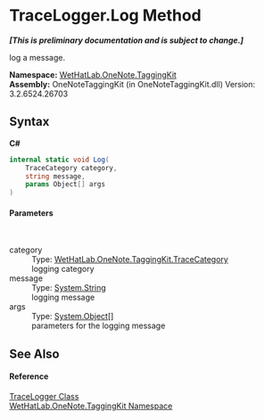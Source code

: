 # TraceLogger.Log Method 
 _**\[This is preliminary documentation and is subject to change.\]**_

log a message.

**Namespace:**&nbsp;<a href="4e00c8ac-fc03-0e6d-d2fd-b2c7565a9aa0">WetHatLab.OneNote.TaggingKit</a><br />**Assembly:**&nbsp;OneNoteTaggingKit (in OneNoteTaggingKit.dll) Version: 3.2.6524.26703

## Syntax

**C#**<br />
``` C#
internal static void Log(
	TraceCategory category,
	string message,
	params Object[] args
)
```


#### Parameters
&nbsp;<dl><dt>category</dt><dd>Type: <a href="692608a8-5e77-ecb8-4fcd-0edae6dceac2">WetHatLab.OneNote.TaggingKit.TraceCategory</a><br />logging category</dd><dt>message</dt><dd>Type: <a href="http://msdn2.microsoft.com/en-us/library/s1wwdcbf" target="_blank">System.String</a><br />logging message</dd><dt>args</dt><dd>Type: <a href="http://msdn2.microsoft.com/en-us/library/e5kfa45b" target="_blank">System.Object</a>[]<br />parameters for the logging message</dd></dl>

## See Also


#### Reference
<a href="a58bd163-de69-89db-8a1f-17c4613506ce">TraceLogger Class</a><br /><a href="4e00c8ac-fc03-0e6d-d2fd-b2c7565a9aa0">WetHatLab.OneNote.TaggingKit Namespace</a><br />